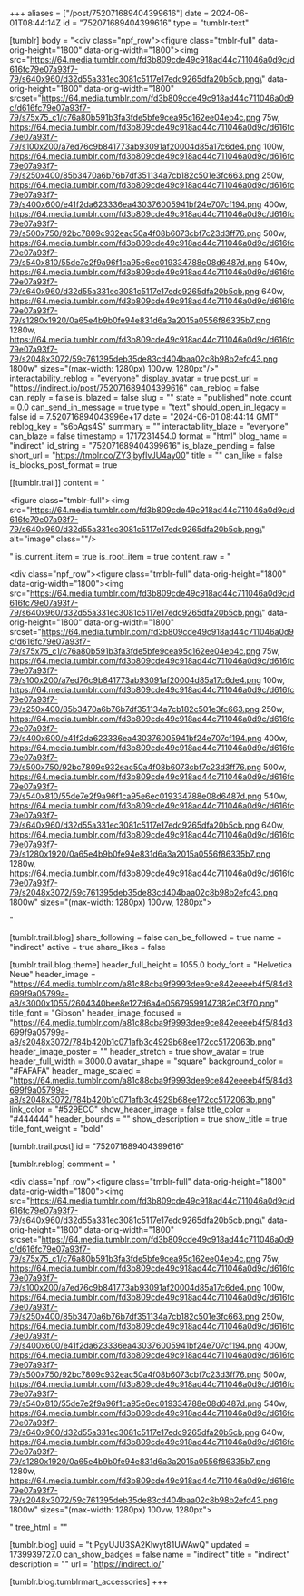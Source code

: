 +++
aliases = ["/post/752071689404399616"]
date = 2024-06-01T08:44:14Z
id = "752071689404399616"
type = "tumblr-text"

[tumblr]
body = "<div class=\"npf_row\"><figure class=\"tmblr-full\" data-orig-height=\"1800\" data-orig-width=\"1800\"><img src=\"https://64.media.tumblr.com/fd3b809cde49c918ad44c711046a0d9c/d616fc79e07a93f7-79/s640x960/d32d55a331ec3081c5117e17edc9265dfa20b5cb.png\" data-orig-height=\"1800\" data-orig-width=\"1800\" srcset=\"https://64.media.tumblr.com/fd3b809cde49c918ad44c711046a0d9c/d616fc79e07a93f7-79/s75x75_c1/c76a80b591b3fa3fde5bfe9cea95c162ee04eb4c.png 75w, https://64.media.tumblr.com/fd3b809cde49c918ad44c711046a0d9c/d616fc79e07a93f7-79/s100x200/a7ed76c9b841773ab93091af20004d85a17c6de4.png 100w, https://64.media.tumblr.com/fd3b809cde49c918ad44c711046a0d9c/d616fc79e07a93f7-79/s250x400/85b3470a6b76b7df351134a7cb182c501e3fc663.png 250w, https://64.media.tumblr.com/fd3b809cde49c918ad44c711046a0d9c/d616fc79e07a93f7-79/s400x600/e41f2da623336ea430376005941bf24e707cf194.png 400w, https://64.media.tumblr.com/fd3b809cde49c918ad44c711046a0d9c/d616fc79e07a93f7-79/s500x750/92bc7809c932eac50a4f08b6073cbf7c23d3ff76.png 500w, https://64.media.tumblr.com/fd3b809cde49c918ad44c711046a0d9c/d616fc79e07a93f7-79/s540x810/55de7e2f9a96f1ca95e6ec019334788e08d6487d.png 540w, https://64.media.tumblr.com/fd3b809cde49c918ad44c711046a0d9c/d616fc79e07a93f7-79/s640x960/d32d55a331ec3081c5117e17edc9265dfa20b5cb.png 640w, https://64.media.tumblr.com/fd3b809cde49c918ad44c711046a0d9c/d616fc79e07a93f7-79/s1280x1920/0a65e4b9b0fe94e831d6a3a2015a0556f86335b7.png 1280w, https://64.media.tumblr.com/fd3b809cde49c918ad44c711046a0d9c/d616fc79e07a93f7-79/s2048x3072/59c761395deb35de83cd404baa02c8b98b2efd43.png 1800w\" sizes=\"(max-width: 1280px) 100vw, 1280px\"/></figure></div>"
interactability_reblog = "everyone"
display_avatar = true
post_url = "https://indirect.io/post/752071689404399616"
can_reblog = false
can_reply = false
is_blazed = false
slug = ""
state = "published"
note_count = 0.0
can_send_in_message = true
type = "text"
should_open_in_legacy = false
id = 7.520716894043996e+17
date = "2024-06-01 08:44:14 GMT"
reblog_key = "s6bAgs4S"
summary = ""
interactability_blaze = "everyone"
can_blaze = false
timestamp = 1717231454.0
format = "html"
blog_name = "indirect"
id_string = "752071689404399616"
is_blaze_pending = false
short_url = "https://tmblr.co/ZY3jbyflvJU4ay00"
title = ""
can_like = false
is_blocks_post_format = true

[[tumblr.trail]]
content = "<p><figure class=\"tmblr-full\"><img src=\"https://64.media.tumblr.com/fd3b809cde49c918ad44c711046a0d9c/d616fc79e07a93f7-79/s640x960/d32d55a331ec3081c5117e17edc9265dfa20b5cb.png\" alt=\"image\" class=\"\"/></figure></p>"
is_current_item = true
is_root_item = true
content_raw = "<p><div class=\"npf_row\"><figure class=\"tmblr-full\" data-orig-height=\"1800\" data-orig-width=\"1800\"><img src=\"https://64.media.tumblr.com/fd3b809cde49c918ad44c711046a0d9c/d616fc79e07a93f7-79/s640x960/d32d55a331ec3081c5117e17edc9265dfa20b5cb.png\" data-orig-height=\"1800\" data-orig-width=\"1800\" srcset=\"https://64.media.tumblr.com/fd3b809cde49c918ad44c711046a0d9c/d616fc79e07a93f7-79/s75x75_c1/c76a80b591b3fa3fde5bfe9cea95c162ee04eb4c.png 75w, https://64.media.tumblr.com/fd3b809cde49c918ad44c711046a0d9c/d616fc79e07a93f7-79/s100x200/a7ed76c9b841773ab93091af20004d85a17c6de4.png 100w, https://64.media.tumblr.com/fd3b809cde49c918ad44c711046a0d9c/d616fc79e07a93f7-79/s250x400/85b3470a6b76b7df351134a7cb182c501e3fc663.png 250w, https://64.media.tumblr.com/fd3b809cde49c918ad44c711046a0d9c/d616fc79e07a93f7-79/s400x600/e41f2da623336ea430376005941bf24e707cf194.png 400w, https://64.media.tumblr.com/fd3b809cde49c918ad44c711046a0d9c/d616fc79e07a93f7-79/s500x750/92bc7809c932eac50a4f08b6073cbf7c23d3ff76.png 500w, https://64.media.tumblr.com/fd3b809cde49c918ad44c711046a0d9c/d616fc79e07a93f7-79/s540x810/55de7e2f9a96f1ca95e6ec019334788e08d6487d.png 540w, https://64.media.tumblr.com/fd3b809cde49c918ad44c711046a0d9c/d616fc79e07a93f7-79/s640x960/d32d55a331ec3081c5117e17edc9265dfa20b5cb.png 640w, https://64.media.tumblr.com/fd3b809cde49c918ad44c711046a0d9c/d616fc79e07a93f7-79/s1280x1920/0a65e4b9b0fe94e831d6a3a2015a0556f86335b7.png 1280w, https://64.media.tumblr.com/fd3b809cde49c918ad44c711046a0d9c/d616fc79e07a93f7-79/s2048x3072/59c761395deb35de83cd404baa02c8b98b2efd43.png 1800w\" sizes=\"(max-width: 1280px) 100vw, 1280px\"></figure></div></p>"

[tumblr.trail.blog]
share_following = false
can_be_followed = true
name = "indirect"
active = true
share_likes = false

[tumblr.trail.blog.theme]
header_full_height = 1055.0
body_font = "Helvetica Neue"
header_image = "https://64.media.tumblr.com/a81c88cba9f9993dee9ce842eeeeb4f5/84d3699f9a05799a-a8/s3000x1055/2604340bee8e127d6a4e05679599147382e03f70.png"
title_font = "Gibson"
header_image_focused = "https://64.media.tumblr.com/a81c88cba9f9993dee9ce842eeeeb4f5/84d3699f9a05799a-a8/s2048x3072/784b420b1c071afb3c4929b68ee172cc5172063b.png"
header_image_poster = ""
header_stretch = true
show_avatar = true
header_full_width = 3000.0
avatar_shape = "square"
background_color = "#FAFAFA"
header_image_scaled = "https://64.media.tumblr.com/a81c88cba9f9993dee9ce842eeeeb4f5/84d3699f9a05799a-a8/s2048x3072/784b420b1c071afb3c4929b68ee172cc5172063b.png"
link_color = "#529ECC"
show_header_image = false
title_color = "#444444"
header_bounds = ""
show_description = true
show_title = true
title_font_weight = "bold"

[tumblr.trail.post]
id = "752071689404399616"

[tumblr.reblog]
comment = "<p><div class=\"npf_row\"><figure class=\"tmblr-full\" data-orig-height=\"1800\" data-orig-width=\"1800\"><img src=\"https://64.media.tumblr.com/fd3b809cde49c918ad44c711046a0d9c/d616fc79e07a93f7-79/s640x960/d32d55a331ec3081c5117e17edc9265dfa20b5cb.png\" data-orig-height=\"1800\" data-orig-width=\"1800\" srcset=\"https://64.media.tumblr.com/fd3b809cde49c918ad44c711046a0d9c/d616fc79e07a93f7-79/s75x75_c1/c76a80b591b3fa3fde5bfe9cea95c162ee04eb4c.png 75w, https://64.media.tumblr.com/fd3b809cde49c918ad44c711046a0d9c/d616fc79e07a93f7-79/s100x200/a7ed76c9b841773ab93091af20004d85a17c6de4.png 100w, https://64.media.tumblr.com/fd3b809cde49c918ad44c711046a0d9c/d616fc79e07a93f7-79/s250x400/85b3470a6b76b7df351134a7cb182c501e3fc663.png 250w, https://64.media.tumblr.com/fd3b809cde49c918ad44c711046a0d9c/d616fc79e07a93f7-79/s400x600/e41f2da623336ea430376005941bf24e707cf194.png 400w, https://64.media.tumblr.com/fd3b809cde49c918ad44c711046a0d9c/d616fc79e07a93f7-79/s500x750/92bc7809c932eac50a4f08b6073cbf7c23d3ff76.png 500w, https://64.media.tumblr.com/fd3b809cde49c918ad44c711046a0d9c/d616fc79e07a93f7-79/s540x810/55de7e2f9a96f1ca95e6ec019334788e08d6487d.png 540w, https://64.media.tumblr.com/fd3b809cde49c918ad44c711046a0d9c/d616fc79e07a93f7-79/s640x960/d32d55a331ec3081c5117e17edc9265dfa20b5cb.png 640w, https://64.media.tumblr.com/fd3b809cde49c918ad44c711046a0d9c/d616fc79e07a93f7-79/s1280x1920/0a65e4b9b0fe94e831d6a3a2015a0556f86335b7.png 1280w, https://64.media.tumblr.com/fd3b809cde49c918ad44c711046a0d9c/d616fc79e07a93f7-79/s2048x3072/59c761395deb35de83cd404baa02c8b98b2efd43.png 1800w\" sizes=\"(max-width: 1280px) 100vw, 1280px\"></figure></div></p>"
tree_html = ""

[tumblr.blog]
uuid = "t:PgyUJU3SA2Klwyt81UWAwQ"
updated = 1739939727.0
can_show_badges = false
name = "indirect"
title = "indirect"
description = ""
url = "https://indirect.io/"

[tumblr.blog.tumblrmart_accessories]
+++
